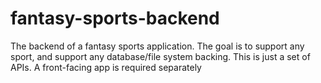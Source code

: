 # fantasy-sports-backend
The backend of a fantasy sports application. The goal is to support any sport, and support any database/file system backing. This is just a set of APIs. A front-facing app is required separately
